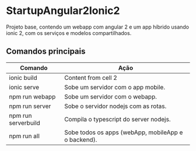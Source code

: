 # StartupAngular2Ionic2
Projeto base, contendo um webapp com angular 2 e um app híbrido usando ionic 2, com os serviços e modelos compartilhados.

## Comandos principais

Comando | Ação
------------ | -------------
ionic build | Content from cell 2
ionic serve | Sobe um servidor com o app mobile.
npm run webapp | Sobe um servidor com o webapp.
npm run server | Sobe o servidor nodejs com as rotas.
npm run serverbuild | Compila o typescript do server nodejs.
npm run all | Sobe todos os apps (webApp, mobileApp e o backend).
